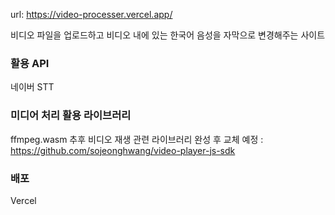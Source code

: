 url: https://video-processer.vercel.app/

비디오 파일을 업로드하고 비디오 내에 있는 한국어 음성을 자막으로 변경해주는 사이트

### 활용 API

네이버 STT

### 미디어 처리 활용 라이브러리

ffmpeg.wasm
추후 비디오 재생 관련 라이브러리 완성 후 교체 예정 : https://github.com/sojeonghwang/video-player-js-sdk

### 배포

Vercel
